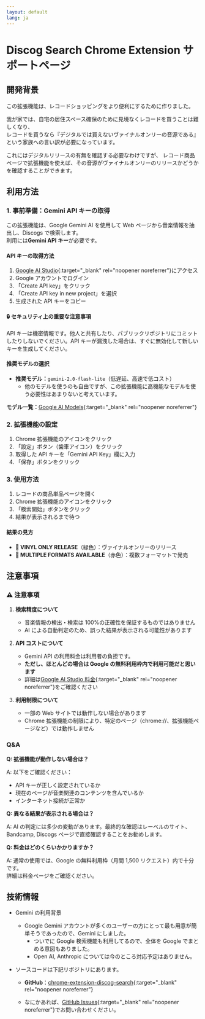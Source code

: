 ```yaml
---
layout: default
lang: ja
---
```


# Discog Search Chrome Extension サポートページ

## 開発背景

この拡張機能は、レコードショッピングをより便利にするために作りました。

我が家では、自宅の居住スペース確保のために見境なくレコードを買うことは難しくなり、  
レコードを買うなら『デジタルでは買えないヴァイナルオンリーの音源である』という家族への言い訳が必要になっています。

これにはデジタルリリースの有無を確認する必要なわけですが、
レコード商品ページで拡張機能を使えば、その音源がヴァイナルオンリーのリリースかどうかを確認することができます。

## 利用方法

### 1. 事前準備：Gemini API キーの取得

この拡張機能は、Google Gemini AI を使用して Web ページから音楽情報を抽出し、Discogs で検索します。  
利用には**Gemini API キー**が必要です。

#### API キーの取得方法

1. [Google AI Studio](https://aistudio.google.com/app/apikey){:target="_blank" rel="noopener noreferrer"}にアクセス
2. Google アカウントでログイン
3. 「Create API key」をクリック
4. 「Create API key in new project」を選択
5. 生成された API キーをコピー

<div class="security-warning">
<h4>🔒 セキュリティ上の重要な注意事項</h4>
<p>API キーは機密情報です。他人と共有したり、パブリックリポジトリにコミットしたりしないでください。API キーが漏洩した場合は、すぐに無効化して新しいキーを生成してください。</p>
</div>

#### 推奨モデルの選択

- **推奨モデル：**`gemini-2.0-flash-lite`（低遅延、高速で低コスト）
  - 他のモデルを使うのも自由ですが、この拡張機能に高機能なモデルを使う必要性はあまりないと考えています。

**モデル一覧：**[Google AI Models](https://ai.google.dev/models){:target="_blank" rel="noopener noreferrer"}

### 2. 拡張機能の設定

1. Chrome 拡張機能のアイコンをクリック
2. 「設定」ボタン（歯車アイコン）をクリック
3. 取得した API キーを「Gemini API Key」欄に入力
4. 「保存」ボタンをクリック

### 3. 使用方法

1. レコードの商品単品ページを開く
2. Chrome 拡張機能のアイコンをクリック
3. 「検索開始」ボタンをクリック
4. 結果が表示されるまで待つ

#### 結果の見方

- **🎵 VINYL ONLY RELEASE**（緑色）：ヴァイナルオンリーのリリース
- **📀 MULTIPLE FORMATS AVAILABLE**（赤色）：複数フォーマットで発売

## 注意事項

### ⚠️ 注意事項

1. **検索精度について**

   - 音楽情報の検出・検索は 100%の正確性を保証するものではありません
   - AI による自動判定のため、誤った結果が表示される可能性があります

2. **API コストについて**

   - Gemini API の利用料金は利用者の負担です。
   - **ただし、ほとんどの場合は Google の無料利用枠内で利用可能だと思います**
   - 詳細は[Google AI Studio 料金](https://ai.google.dev/pricing){:target="_blank" rel="noopener noreferrer"}をご確認ください

3. **利用制限について**
   - 一部の Web サイトでは動作しない場合があります
   - Chrome 拡張機能の制限により、特定のページ（chrome://、拡張機能ページなど）では動作しません

### Q&A

**Q: 拡張機能が動作しない場合は？**

A: 以下をご確認ください：

- API キーが正しく設定されているか
- 現在のページが音楽関連のコンテンツを含んでいるか
- インターネット接続が正常か

**Q: 異なる結果が表示される場合は？**

A: AI の判定には多少の変動があります。最終的な確認はレーベルのサイト、Bandcamp, Discogs ページで直接確認することをお勧めします。

**Q: 料金はどのくらいかかりますか？**

A: 通常の使用では、Google の無料利用枠（月間 1,500 リクエスト）内で十分です。  
詳細は料金ページをご確認ください。

## 技術情報

- Gemini の利用背景

  - Google Gemini アカウントが多くのユーザーの方にとって最も用意が簡単そうであったので、Gemini にしました。
    - ついでに Google 検索機能も利用してるので、全体を Google でまとめる意図もありました。
    - Open AI, Anthropic については今のところ対応予定はありません。

- ソースコードは下記リポジトリにあります。

  - **GitHub**：[chrome-extension-discog-search](https://github.com/junyan21/chrome-extension-discog-search){:target="_blank" rel="noopener noreferrer"}

  - なにかあれば、[GitHub Issues](https://github.com/junyan21/chrome-extension-discog-search/issues){:target="_blank" rel="noopener noreferrer"}でお問い合わせください。
